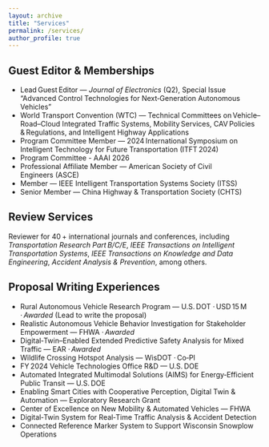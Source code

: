 ```yaml
---
layout: archive
title: "Services"
permalink: /services/
author_profile: true
---
```


## Guest Editor & Memberships <br>
- Lead Guest Editor — *Journal of Electronics* (Q2), Special Issue “Advanced Control Technologies for Next‑Generation Autonomous Vehicles”
- World Transport Convention (WTC) — Technical Committees on Vehicle–Road–Cloud Integrated Traffic Systems, Mobility Services, CAV Policies & Regulations, and Intelligent Highway Applications
- Program Committee Member — 2024 International Symposium on Intelligent Technology for Future Transportation (ITFT 2024)
- Program Committee - AAAI 2026 
- Professional Affiliate Member — American Society of Civil Engineers (ASCE)
- Member — IEEE Intelligent Transportation Systems Society (ITSS)
- Senior Member — China Highway & Transportation Society (CHTS)

## Review Services <br>
Reviewer for 40 + international journals and conferences, including *Transportation Research Part B/C/E*, *IEEE Transactions on Intelligent Transportation Systems*, *IEEE Transactions on Knowledge and Data Engineering*, *Accident Analysis & Prevention*, among others.

## Proposal Writing Experiences <br>
- Rural Autonomous Vehicle Research Program — U.S. DOT · USD 15 M · *Awarded* (Lead to write the proposal)  
- Realistic Autonomous Vehicle Behavior Investigation for Stakeholder Empowerment — FHWA · *Awarded*  
- Digital‑Twin–Enabled Extended Predictive Safety Analysis for Mixed Traffic — EAR · *Awarded*  
- Wildlife Crossing Hotspot Analysis — WisDOT · Co‑PI  
- FY 2024 Vehicle Technologies Office R&D — U.S. DOE  
- Automated Integrated Multimodal Solutions (AIMS) for Energy‑Efficient Public Transit — U.S. DOE  
- Enabling Smart Cities with Cooperative Perception, Digital Twin & Automation — Exploratory Research Grant  
- Center of Excellence on New Mobility & Automated Vehicles — FHWA  
- Digital‑Twin System for Real‑Time Traffic Analysis & Accident Detection  
- Connected Reference Marker System to Support Wisconsin Snowplow Operations  
